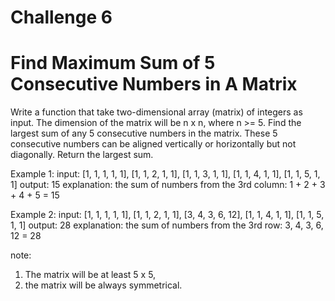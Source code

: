 # Challenge 6

# Find Maximum Sum of 5 Consecutive Numbers in A Matrix

Write a function that take two-dimensional array (matrix) of integers as input. The dimension of the matrix will be n x n, where n >= 5. Find the largest sum of any 5 consecutive numbers in the matrix. These 5 consecutive numbers can be aligned vertically or horizontally but not diagonally. Return the largest sum.

Example 1:
input:
[1, 1, 1, 1, 1],
[1, 1, 2, 1, 1],
[1, 1, 3, 1, 1],
[1, 1, 4, 1, 1],
[1, 1, 5, 1, 1]
output: 15
explanation: the sum of numbers from the 3rd column: 1 + 2 + 3 + 4 + 5 = 15

Example 2: 
input:
[1, 1, 1, 1, 1],
[1, 1, 2, 1, 1],
[3, 4, 3, 6, 12],
[1, 1, 4, 1, 1],
[1, 1, 5, 1, 1]
output: 28
explanation: the sum of numbers from the 3rd row: 3, 4, 3, 6, 12 = 28

note: 
1. The matrix will be at least 5 x 5,
2. the matrix will be always symmetrical.